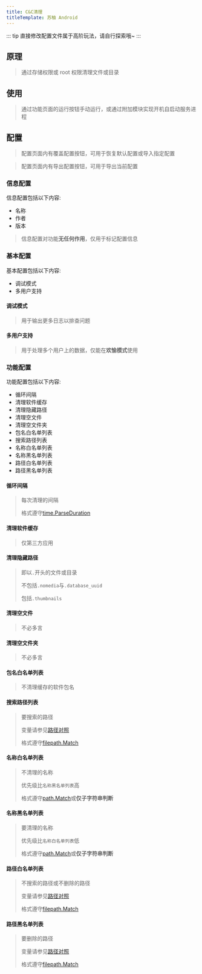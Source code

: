 ```yaml
---
title: C&C清理
titleTemplate: 苏柚 Android
---
```


::: tip
直接修改配置文件属于高阶玩法，请自行探索哦~
:::

## 原理

> 通过存储权限或 root 权限清理文件或目录

## 使用

> 通过功能页面的运行按钮手动运行，或通过附加模块实现开机自启动服务进程

## 配置

> 配置页面内有覆盖配置按钮，可用于恢复默认配置或导入指定配置

> 配置页面内有导出配置按钮，可用于导出当前配置

### 信息配置

信息配置包括以下内容:

- 名称
- 作者
- 版本

> 信息配置对功能**无任何作用**，仅用于标记配置信息

### 基本配置

基本配置包括以下内容:

- 调试模式
- 多用户支持

#### 调试模式

> 用于输出更多日志以排查问题

#### 多用户支持

> 用于处理多个用户上的数据，仅能在**欢愉模式**使用

### 功能配置

功能配置包括以下内容:

- 循环间隔
- 清理软件缓存
- 清理隐藏路径
- 清理空文件
- 清理空文件夹
- 包名白名单列表
- 搜索路径列表
- 名称白名单列表
- 名称黑名单列表
- 路径白名单列表
- 路径黑名单列表

#### 循环间隔

> 每次清理的间隔
>
> 格式遵守[time.ParseDuration](https://pkg.go.dev/time#ParseDuration)

#### 清理软件缓存

> 仅第三方应用

#### 清理隐藏路径

> 即以`.`开头的文件或目录
>
> 不包括`.nomedia`与`.database_uuid`
>
> 包括`.thumbnails`

#### 清理空文件

> 不必多言

#### 清理空文件夹

> 不必多言

#### 包名白名单列表

> 不清理缓存的软件包名

#### 搜索路径列表

> 要搜索的路径
>
> 变量请参见[路径对照](../../Appendix/Android/Path)
>
> 格式遵守[filepath.Match](https://pkg.go.dev/path/filepath#Match)

#### 名称白名单列表

> 不清理的名称
>
> 优先级比`名称黑名单列表`高
>
> 格式遵守[path.Match](https://pkg.go.dev/path#Match)或**仅子字符串判断**

#### 名称黑名单列表

> 要清理的名称
>
> 优先级比`名称白名单列表`低
>
> 格式遵守[path.Match](https://pkg.go.dev/path#Match)或**仅子字符串判断**

#### 路径白名单列表

> 不搜索的路径或不删除的路径
>
> 变量请参见[路径对照](../../Appendix/Android/Path)
>
> 格式遵守[filepath.Match](https://pkg.go.dev/path/filepath#Match)

#### 路径黑名单列表

> 要删除的路径
>
> 变量请参见[路径对照](../../Appendix/Android/Path)
>
> 格式遵守[filepath.Match](https://pkg.go.dev/path/filepath#Match)
